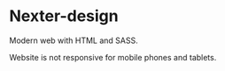 # Nexter-design
Modern web with HTML and SASS.



Website is not responsive for mobile phones and tablets.
